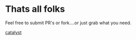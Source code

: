 # Thats all folks

Feel free to submit PR's or fork....or just grab what you need.

[catalyst](https://github.com/localgod/catalyst)
